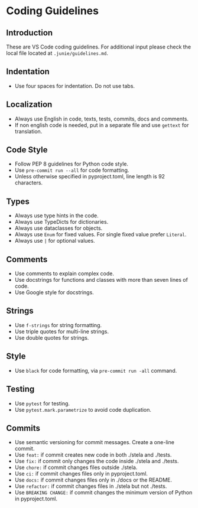 # Coding Guidelines
## Introduction
These are VS Code coding guidelines. For additional input please check the local file located at `.junie/guidelines.md`.

## Indentation
- Use four spaces for indentation. Do not use tabs.

## Localization
- Always use English in code, texts, tests, commits, docs and comments.
- If non english code is needed, put in a separate file and use `gettext` for translation.

## Code Style
- Follow PEP 8 guidelines for Python code style.
- Use `pre-commit run --all` for code formatting.
- Unless otherwise specified in pyproject.toml, line length is 92 characters.

## Types
- Always use type hints in the code.
- Always use TypeDicts for dictionaries.
- Always use dataclasses for objects.
- Always use `Enum` for fixed values. For single fixed value prefer `Literal`.
- Always use `|` for optional values.

## Comments
- Use comments to explain complex code.
- Use docstrings for functions and classes with more than seven lines of code.
- Use Google style for docstrings.

## Strings
- Use `f-strings` for string formatting.
- Use triple quotes for multi-line strings.
- Use double quotes for strings.

## Style
- Use `black` for code formatting, via `pre-commit run -all` command.

## Testing
- Use `pytest` for testing.
- Use `pytest.mark.parametrize` to avoid code duplication.

## Commits
- Use semantic versioning for commit messages. Create a one-line commit.
- Use `feat:` if commit creates new code in both ./stela and ./tests.
- Use `fix:` if commit only changes the code inside ./stela and ./tests.
- Use `chore:` if commit changes files outside ./stela.
- Use `ci:` if commit changes files only in pyproject.toml.
- Use `docs:` if commit changes files only in ./docs or the README.
- Use `refactor:` if commit changes files in ./stela but not ./tests.
- Use `BREAKING CHANGE:` if commit changes the minimum version of Python in pyproject.toml.
